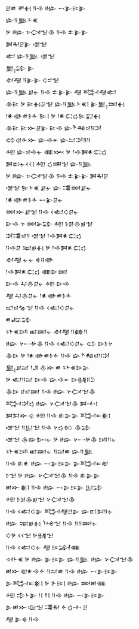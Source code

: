 <div class='block'>
<div class='line'>𒇻𒌑 𒂄𒈬 𒀀𒈾 𒈗 𒁁𒉌𒄿𒉌</div>
<div class='line'>𒇽𒀀𒆥𒈨𒌍</div>
<div class='line'>𒃻 𒈗 𒆳𒉏𒈠𒆠 𒀀𒈾 𒉺𒉌𒉌</div>
<div class='line'>𒀉𒊑𒆪𒉌 𒌝𒈠</div>
<div class='line'>𒅗 𒇽𒀀𒆥 𒌝𒈠</div>
<div class='line'>𒅅𒁉 𒉌</div>
<div class='line'>𒀠𒆷 𒀀𒉌𒉌 𒄭𒄑𒈠</div>
<div class='line'>𒇽𒀀𒆥𒋗𒉡 𒀀𒈾 𒉺𒉌𒉌 𒆷 𒅋𒆷𒅗</div>
<div class='line'>𒆠𒄿 𒃻 𒄿𒈬𒊒𒈠 𒇽𒀀𒆥𒈨𒌍𒋙 𒉌𒅅𒌅𒈬</div>
<div class='line'>𒁹𒀭𒀝𒌑𒊩𒅆 𒌉𒋙 𒃻 𒁹𒀭𒀫𒌓𒌉𒍑𒈬</div>
<div class='line'>𒆠𒄿 𒄿𒁍𒆪𒉌 𒄿𒈾 𒇽𒋻𒄀𒁀𒀀𒋫</div>
<div class='line'>𒌌𒋼𒅆𒁍 𒇽𒈾𒄬 𒇽𒁺𒋫𒀀𒀀</div>
<div class='line'>𒅇 𒇽𒁀𒈾𒉡 𒈪𒈲 𒃻 𒁹𒈾𒀉𒀭𒀫𒌓</div>
<div class='line'>𒀉𒆗𒉡𒌋𒌋𒋙 𒅇 𒌓𒌁𒈠 𒇽𒀀𒆥</div>
<div class='line'>𒃻 𒈗 𒆳𒉏𒈠𒆠 𒀀𒈾 𒉺𒉌𒉌 𒀉𒊑𒆪</div>
<div class='line'>𒌝𒈠 𒌉𒈨𒌍 𒋗𒉡 𒇽 𒃮𒇷𒋗𒉡</div>
<div class='line'>𒁹𒀭𒀝𒌑𒊩𒅆 𒁁𒉌𒆪𒉡</div>
<div class='line'>𒇷𒁍𒋗𒈠 𒀀𒈾 𒌋𒅗𒄭𒆪𒉡</div>
<div class='line'>𒄿𒈾 𒆳 𒇷𒅕𒁉 𒅇 𒊩𒌆𒁲𒂊𒈠</div>
<div class='line'>𒋫𒃮𒁀𒀀 𒌝𒈠 𒁹𒈾𒀉𒀭𒀫𒌓</div>
<div class='line'>𒀀𒈾𒆪 𒉈𒂊𒈬 𒃻 𒁹𒈾𒀉𒀭𒀫𒌓</div>
<div class='line'>𒀠𒆷 𒉡𒉡 𒄯𒍝𒀝</div>
<div class='line'>𒁹𒈾𒀉𒀭𒀫𒌓 𒈪𒄿𒌅</div>
<div class='line'>𒄿𒈾 𒄷𒁲𒆪𒉡 𒅇 𒄿𒈾</div>
<div class='line'>𒆷 𒄷𒁲𒆪𒉡 𒁹𒀭𒀝𒌑𒊩𒅆</div>
<div class='line'>𒀊𒁀𒆚𒈠 𒀀𒈾 𒌋𒅗𒄭𒆪𒉡</div>
<div class='line'>𒌑𒊐𒁉</div>
<div class='line'>𒂟𒈨𒌍𒅀 𒀜𒌅𒉡 𒀠𒆷 𒀀𒂵𒀀</div>
<div class='line'>𒈗 𒆳𒀸𒋩𒆠 𒀀𒈾 𒌋𒅗𒄭𒆪𒉡 𒌌 𒄿𒊩𒆳</div>
<div class='line'>𒆠𒄿 𒃻 𒁹𒀭𒀝𒌑𒊩𒅆 𒀀𒈾 𒇽𒋻𒄀𒁀𒀀𒋫</div>
<div class='line'>𒅅𒋗𒁺 𒁹𒂗 𒊮𒁍𒌑 𒂟𒈨𒌍𒄿𒉌</div>
<div class='line'>𒃻 𒅗𒀀𒁺 𒄿𒈾 𒇽𒈾𒄬 𒄿𒉆𒍝𒊒</div>
<div class='line'>𒆠𒄿 𒄑𒁀𒌅 𒀀𒈾 𒈗 𒆳𒉏𒈠𒆠</div>
<div class='line'>𒅋𒋫𒌓 𒈗 𒆳𒉏𒈠𒆠 𒀉𒋾𒋙</div>
<div class='line'>𒀉𒁕𒁍𒌒 𒅇 𒀀𒈾 𒉺𒉌𒉌 𒅋𒋰𒆜𒋙</div>
<div class='line'>𒌝𒈠 𒀀𒌨𒈠 𒀀𒈾 𒆳𒌓𒁴 𒆠𒁉</div>
<div class='line'>𒌝𒈠 𒁲𒅔𒄖𒉡 𒃻 𒈗 𒆳𒀸𒋩𒆠 𒅀𒀀𒉡</div>
<div class='line'>𒂟𒈨𒌍𒅀 𒀜𒌅𒉡 𒀀𒁺𒌑 𒇽𒀀𒆥</div>
<div class='line'>𒀀𒈾 𒉺𒀭 𒈗 𒁁𒉌𒄿𒉌 𒉌𒅋𒋰𒊏</div>
<div class='line'>𒊩𒈠 𒃻 𒈗 𒆳𒉏𒈠𒆠 𒀀𒈾 𒉺𒉌𒉌</div>
<div class='line'>𒅖𒁍𒆜𒋙 𒀀𒈾 𒈗 𒁁𒉌𒄿𒉌 𒌨𒁉</div>
<div class='line'>𒅇 𒊩𒌆𒁲𒂊𒈠 𒆳𒉏𒈠𒆠</div>
<div class='line'>𒀀𒈾 𒌋𒅗𒄭𒉌 𒅋𒆷𒆪𒉌 𒇽𒆗𒁕𒀀𒉡</div>
<div class='line'>𒈗 𒉈𒂊𒈬 𒇺𒆲𒈠 𒀀𒈾 𒀀𒀀𒇷𒉡</div>
<div class='line'>𒄭𒃻 𒌋𒌋𒈠 𒃻𒉆𒈠</div>
<div class='line'>𒀀𒈾 𒌋𒅗𒄭𒉡 𒆷 𒄿𒋆𒈪</div>
<div class='line'>𒀴𒈨𒌍 𒃻 𒈗 𒉌𒄿𒉌 𒇽𒀀𒆥 𒈗 𒆳𒉏𒈠𒆠</div>
<div class='line'>𒅖𒁍𒊏𒀭𒈾𒅆 𒀀𒁺𒌑 𒀀𒈾 𒈗 𒁁𒉌𒄿𒉌</div>
<div class='line'>𒉌𒅋𒋰𒆜𒋙 𒃻 𒉿𒄿𒋙 𒈗 𒇷𒅖𒈪</div>
<div class='line'>𒅇 𒄠𒈨𒉌 𒁹𒋙 𒈫𒋙 𒀀𒈾 𒈗 𒁁𒉌𒄿𒉌</div>
<div class='line'>𒉌𒅖𒁍𒉘𒈠 𒃮𒊑 𒅆𒌓𒋾 𒆪</div>
<div class='line'>𒆷 𒉌𒄯 𒀀𒈾</div>
</div>